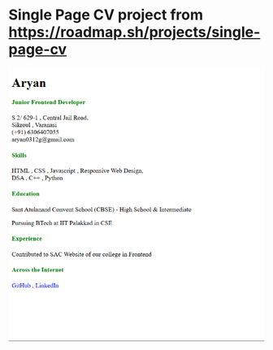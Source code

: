 # Single Page CV project from https://roadmap.sh/projects/single-page-cv
![CV Live Preview Screenshot](images/CV.png)
